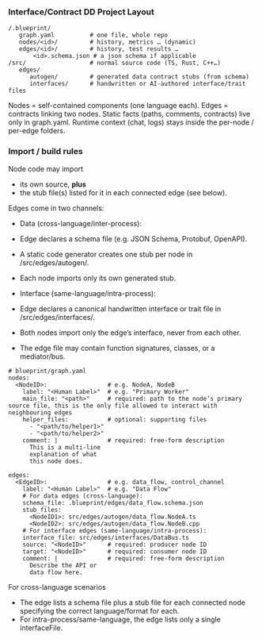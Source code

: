 ### Interface/Contract DD Project Layout

```
/.blueprint/
   graph.yaml          # one file, whole repo
   nodes/<id>/         # history, metrics … (dynamic)
   edges/<id>/         # history, test results …
	   <id>.schema.json # a json schema if applicable
/src/                  # normal source code (TS, Rust, C++…)
   edges/
      autogen/         # generated data contract stubs (from schema)
      interfaces/      # handwritten or AI-authored interface/trait files
```

Nodes = self-contained components (one language each).
Edges = contracts linking two nodes.
Static facts (paths, comments, contracts) live only in graph.yaml.
Runtime context (chat, logs) stays inside the per-node / per-edge folders.

### Import / build rules

Node code may import
- its own source, **plus**
- the stub file(s) listed for it in each connected edge (see below).

Edges come in two channels:
- Data (cross-language/inter-process):
- Edge declares a schema file (e.g. JSON Schema, Protobuf, OpenAPI).
- A static code generator creates one stub per node in /src/edges/autogen/.
- Each node imports only its own generated stub.
    
- Interface (same-language/intra-process):
- Edge declares a canonical handwritten interface or trait file in /src/edges/interfaces/.
- Both nodes import only the edge’s interface, never from each other.
- The edge file may contain function signatures, classes, or a mediator/bus.

```
# blueprint/graph.yaml
nodes:
  <NodeID>:                 # e.g. NodeA, NodeB
    label: "<Human Label>"  # e.g. "Primary Worker"
    main_file: "<path>"     # required: path to the node’s primary source file, this is the only file allowed to interact with neighbouring edges
    helper_files:           # optional: supporting files
      - "<path/to/helper1>"
      - "<path/to/helper2>"
    comment: |              # required: free-form description
      This is a multi-line
      explanation of what
      this node does.

edges:
  <EdgeID>:                 # e.g. data_flow, control_channel
    label: "<Human Label>"  # e.g. "Data Flow"
    # For data edges (cross-language):
    schema_file: .blueprint/edges/data_flow.schema.json
    stub_files:
      <NodeID1>: src/edges/autogen/data_flow.NodeA.ts
      <NodeID2>: src/edges/autogen/data_flow.NodeB.cpp
    # For interface edges (same-language/intra-process):
    interface_file: src/edges/interfaces/DataBus.ts
    source: "<NodeID>"      # required: producer node ID
    target: "<NodeID>"      # required: consumer node ID
    comment: |              # required: free-form description
      Describe the API or
      data flow here.
```

For cross-language scenarios
- The edge lists a schema file plus a stub file for each connected node specifying the correct language/format for each.
- For intra-process/same-language, the edge lists only a single interfaceFile.